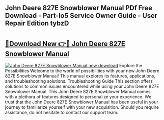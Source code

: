 ## John Deere 827E Snowblower Manual PDf Free Download - Part-lo5 Service Owner Guide - User Repair Edition tybzD

# <h2><a href="http://bc92365.oget.top/?id=John+Deere+827E+Snowblower+Manual">🔗Download New 👉🔴 John Deere 827E Snowblower Manual</a></h2>

[![John Deere 827E Snowblower Manual new download](https://i.imgur.com/5g1atiW.png)](http://bc92365.oget.top/?id=John+Deere+827E+Snowblower+Manual)
Explore the Possibilities Welcome to the world of possibilities with your new John Deere 827E Snowblower Manual! This manual explores its features, applications, and troubleshooting solutions. Troubleshooting Guide This section offers solutions to common issues encountered while using your John Deere 827E Snowblower Manual. This John Deere 827E Snowblower Manual comes with a plethora of features designed to personalize your experience. We trust that the John Deere 827E Snowblower Manual has been useful in your journey to familiarize yourself with your new acquisition. Should you require assistance, do not hesitate to contact our support team.
